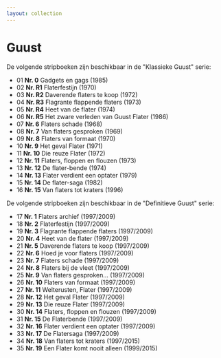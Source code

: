 ```yaml
---
layout: collection
---
```


# Guust

De volgende stripboeken zijn beschikbaar in de "Klassieke Guust" serie:

- 01 **Nr. 0** Gadgets en gags (1985)
- 02 **Nr. R1** Flaterfestijn (1970)
- 03 **Nr. R2** Daverende flaters te koop (1972)
- 04 **Nr. R3** Flagrante flappende flaters (1973)
- 05 **Nr. R4** Heet van de flater (1974)
- 06 **Nr. R5** Het zware verleden van Guust Flater (1986)
- 07 **Nr. 6** Flaters schade (1968)
- 08 **Nr. 7** Van flaters gesproken (1969)
- 09 **Nr. 8** Flaters van formaat (1970)
- 10 **Nr. 9** Het geval Flater (1971)
- 11 **Nr. 10** Die reuze Flater (1972)
- 12 **Nr. 11** Flaters, floppen en flouzen (1973)
- 13 **Nr. 12** De flater-bende (1974)
- 14 **Nr. 13** Flater verdient een optater (1979)
- 15 **Nr. 14** De flater-saga (1982)
- 16 **Nr. 15** Van flaters tot kraters (1996)

De volgende stripboeken zijn beschikbaar in de "Definitieve Guust" serie:

- 17 **Nr. 1** Flaters archief (1997/2009)
- 18 **Nr. 2** Flaterfestijn (1997/2009)
- 19 **Nr. 3** Flagrante flappende flaters (1997/2009)
- 20 **Nr. 4** Heet van de flater (1997/2009)
- 21 **Nr. 5** Daverende flaters te koop (1997/2009)
- 22 **Nr. 6** Hoed je voor flaters (1997/2009)
- 23 **Nr. 7** Flaters schade (1997/2009)
- 24 **Nr. 8** Flaters bij de vleet (1997/2009)
- 25 **Nr. 9** Van flaters gesproken... (1997/2009)
- 26 **Nr. 10** Flaters van formaat (1997/2009)
- 27 **Nr. 11** Welterusten, Flater (1997/2009)
- 28 **Nr. 12** Het geval Flater (1997/2009)
- 29 **Nr. 13** Die reuze Flater (1997/2009)
- 30 **Nr. 14** Flaters, floppen en flouzen (1997/2009)
- 31 **Nr. 15** De Flaterbende (1997/2009)
- 32 **Nr. 16** Flater verdient een optater (1997/2009)
- 33 **Nr. 17** De Flatersaga (1997/2009)
- 34 **Nr. 18** Van flaters tot kraters (1997/2015)
- 35 **Nr. 19** Een Flater komt nooit alleen (1999/2015)

